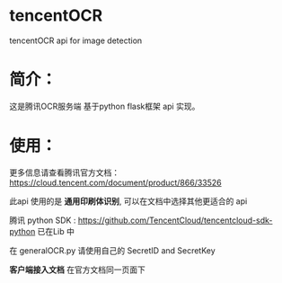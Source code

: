 # tencentOCR
tencentOCR api for image detection


简介：
=====
这是腾讯OCR服务端 基于python flask框架 api 实现。 

使用：
=====
更多信息请查看腾讯官方文档：https://cloud.tencent.com/document/product/866/33526

此api 使用的是 **通用印刷体识别**, 可以在文档中选择其他更适合的 api



腾讯 python SDK :  https://github.com/TencentCloud/tencentcloud-sdk-python 已在Lib 中

在 generalOCR.py 请使用自己的 SecretID and SecretKey


**客户端接入文档** 在官方文档同一页面下
